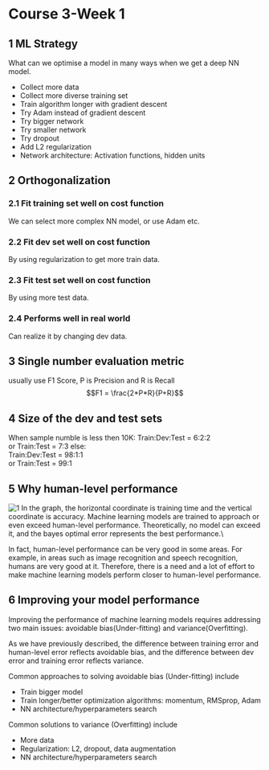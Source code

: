 Course 3-Week 1
=========

## 1 ML Strategy
What can we optimise a model in many ways when we get a deep NN model.
* Collect more data
* Collect more diverse training set
* Train algorithm longer with gradient descent
* Try Adam instead of gradient descent
* Try bigger network
* Try smaller network
* Try dropout
* Add L2 regularization
* Network architecture: Activation functions, hidden units

## 2 Orthogonalization
### 2.1 Fit training set well on cost function
We can select more complex NN model, or use Adam etc.
### 2.2 Fit dev set well on cost function
By using regularization to get more train data.
### 2.3 Fit test set well on cost function
By using more test data.
### 2.4 Performs well in real world
Can realize it by changing dev data.

## 3 Single number evaluation metric
usually use F1 Score, P is Precision and R is Recall
$$F1 = \frac{2*P*R}{P+R}$$

## 4 Size of the dev and test sets
When sample numble is less then 10K:
Train:Dev:Test = 6:2:2  
or Train:Test = 7:3
else:  
Train:Dev:Test = 98:1:1  
or Train:Test = 99:1

## 5 Why human-level performance
![1](1.png)
In the graph, the horizontal coordinate is training time and the vertical coordinate is accuracy. Machine learning models are trained to approach or even exceed human-level performance. Theoretically, no model can exceed it, and the bayes optimal error represents the best performance.\

In fact, human-level performance can be very good in some areas. For example, in areas such as image recognition and speech recognition, humans are very good at it. Therefore, there is a need and a lot of effort to make machine learning models perform closer to human-level performance.

## 6  Improving your model performance
Improving the performance of machine learning models requires addressing two main issues: avoidable bias(Under-fitting) and variance(Overfitting).  

As we have previously described, the difference between training error and human-level error reflects avoidable bias, and the difference between dev error and training error reflects variance.

Common approaches to solving avoidable bias (Under-fitting) include

* Train bigger model
* Train longer/better optimization algorithms: momentum, RMSprop, Adam
* NN architecture/hyperparameters search

Common solutions to variance (Overfitting) include 

* More data
* Regularization: L2, dropout, data augmentation
* NN architecture/hyperparameters search

